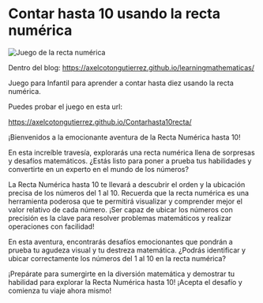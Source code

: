# Contar hasta 10 usando la recta numérica

![Juego de la recta numérica](https://axelcotongutierrez.github.io/learningmathematicas/assets/images//posts/04JContar10/jcontar10rm.jpg)

Dentro del blog: https://axelcotongutierrez.github.io/learningmathematicas/

Juego para Infantil para aprender a contar hasta diez usando la recta numérica.

Puedes probar el juego en esta url:

https://axelcotongutierrez.github.io/Contarhasta10recta/

¡Bienvenidos a la emocionante aventura de la Recta Numérica hasta 10!

En esta increíble travesía, explorarás una recta numérica llena de sorpresas y desafíos matemáticos. ¿Estás listo para poner a prueba tus habilidades y convertirte en un experto en el mundo de los números?

La Recta Numérica hasta 10 te llevará a descubrir el orden y la ubicación precisa de los números del 1 al 10. Recuerda que la recta numérica es una herramienta poderosa que te permitirá visualizar y comprender mejor el valor relativo de cada número. ¡Ser capaz de ubicar los números con precisión es la clave para resolver problemas matemáticos y realizar operaciones con facilidad!

En esta aventura, encontrarás desafíos emocionantes que pondrán a prueba tu agudeza visual y tu destreza matemática. ¿Podrás identificar y ubicar correctamente los números del 1 al 10 en la recta numérica?

¡Prepárate para sumergirte en la diversión matemática y demostrar tu habilidad para explorar la Recta Numérica hasta 10! ¡Acepta el desafío y comienza tu viaje ahora mismo!

